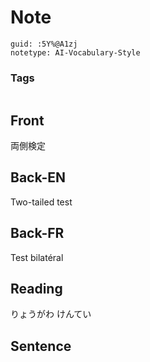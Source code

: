 # Note
```
guid: :5Y%@A1zj
notetype: AI-Vocabulary-Style
```

### Tags
```
```

## Front
両側検定

## Back-EN
Two-tailed test

## Back-FR
Test bilatéral

## Reading
りょうがわ けんてい

## Sentence

